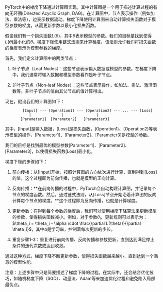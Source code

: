 PyTorch中的梯度下降通过计算图实现，其中计算图是一个用于描述计算过程的有向无环图(Directed Acyclic Graph, DAG)。在计算图中，节点表示操作（例如加法、乘法等），边表示数据流动。梯度下降使用计算图来自动计算损失函数对于模型参数的梯度，从而更新参数以最小化损失函数。

假设我们有一个损失函数$L(\theta)$，其中$\theta$表示模型的参数。我们的目标是找到使得$L(\theta)$最小化的$\theta$。梯度下降使用链式法则来计算梯度，该法则允许我们将损失函数的梯度表示为模型参数的梯度。

首先，我们定义计算图中的两类节点：

1. 叶子节点（Leaf Nodes）：这些节点表示输入数据或模型的参数。在梯度下降中，我们通常将输入数据和模型参数看作是叶子节点。

2. 非叶子节点（Non-leaf Nodes）：这些节点表示操作，如加法、乘法、激活函数等。非叶子节点的值由其父节点的值计算得出。

现在，假设我们的计算图如下：

```
        [Input] --- (Operation1) --- (Operation2) --- ... --- [Loss]
           |              |               |
       [Parameter1]  [Parameter2]   [Parameter3]
```

其中，[Input]是输入数据，[Loss]是损失函数，(Operation1)、(Operation2)等表示模型的操作，[Parameter1]、[Parameter2]、[Parameter3]是模型的参数。

我们的目标是找到最优的模型参数[Parameter1]、[Parameter2]、[Parameter3]，以使得损失函数[Loss]最小化。

梯度下降的步骤如下：

1. 前向传播：从[Input]开始，按照计算图的方向依次进行计算，直到得到[Loss]的值。这个过程即为前向传播，也就是模型的正向计算。

2. 反向传播：**在前向传播的过程中，PyTorch会自动构建计算图，并记录每个节点的梯度函数。然后，通过链式法则，从[Loss]节点开始沿着计算图的反向计算每个节点的梯度。**这个过程即为反向传播，也就是计算梯度。

3. 更新参数：在得到每个参数的梯度后，我们可以使用梯度下降算法来更新模型的参数，使得损失函数减小。例如，对于参数$\theta_i$，更新规则可以表示为：$\theta_i = \theta_i - \alpha \cdot \frac{\partial L(\theta)}{\partial \theta_i}$，其中$\alpha$是学习率，控制着每次更新的步长。

4. 重复步骤1-3：重复进行前向传播、反向传播和参数更新，直到达到满足停止条件的迭代次数或达到收敛。

通过这种方式，梯度下降不断更新参数，使得损失函数越来越小，直到达到一个满意的模型性能。

注意：上述步骤中只是简要描述了梯度下降的过程。在实际中，还会结合优化技巧，如随机梯度下降（SGD）、动量法、Adam等来加速优化过程和避免陷入局部最优点。